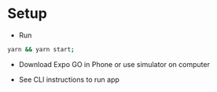 # Setup

- Run

```bash
yarn && yarn start;
```

- Download Expo GO in Phone or use simulator on computer

- See CLI instructions to run app
